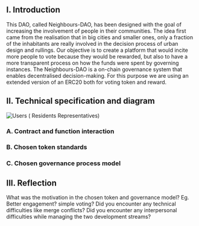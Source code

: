 ## I. Introduction

This DAO, called Neighbours-DAO, has been designed with the goal of increasing the involvement of people in their communities. The idea first came from the realisation that in big cities and smaller ones, only a fraction of the inhabitants are really involved in the decision process of urban design and rullings. Our objective is to create a platform that would incite more people to vote because they would be rewarded, but also to have a more transparent process on how the funds were spent by governing instances. The Neighbours-DAO is a on-chain governance system that enables decentralised decision-making. For this purpose we are using an extended version of an ERC20 both for voting token and reward. 

## II. Technical specification and diagram
![Users ( Residents Representatives)](https://github.com/user-attachments/assets/ca0144b1-4d99-4ab9-952c-4ff806f29686)

### A. Contract and function interaction 

### B. Chosen token standards
### C. Chosen governance process model


 
## III. Reflection 

What was the motivation in the chosen token and governance model? Eg. Better engagement? simple voting?
Did you encounter any technical difficulties like merge conflicts?
Did you encounter any interpersonal difficulties while managing the two development streams?
